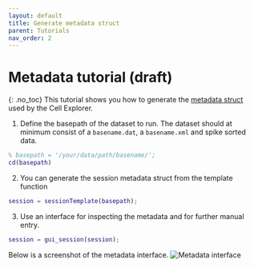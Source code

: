 ```yaml
---
layout: default
title: Generate metadata struct
parent: Tutorials
nav_order: 2
---
```

# Metadata tutorial (draft)
{: .no_toc}
This tutorial shows you how to generate the [metadata struct](https://petersenpeter.github.io/Cell-Explorer/pipeline/data-structure-and-format/#session-metadata) used by the Cell Explorer.

1. Define the basepath of the dataset to run. The dataset should at minimum consist of a `basename.dat`, a `basename.xml` and spike sorted data.
```m
% basepath = '/your/data/path/basename/';
cd(basepath)
```

2. You can generate the session metadata struct from the template function
```m
session = sessionTemplate(basepath);
```

3. Use an interface for inspecting the metadata and for further manual entry.
```m
session = gui_session(session);
```
Below is a screenshot of the metadata interface.
![Metadata interface](https://buzsakilab.com/wp/wp-content/uploads/2019/11/Cell-Explorer-gui_session-general.png)
